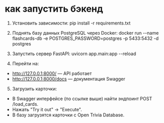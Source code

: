 # как запустить бэкенд

1. Установить зависимости:
pip install -r requirements.txt

2. Поднять базу данных PostgreSQL через Docker:
docker run --name flashcards-db -e POSTGRES_PASSWORD=postgres -p 5433:5432 -d postgres

3. Запустить сервер FastAPI:
uvicorn app.main:app --reload

4. Перейти на:
- http://127.0.0.1:8000/ — API работает
- http://127.0.0.1:8000/docs — документация Swagger

5. Загрузить карточки:
- В Swagger интерфейсе (по ссылке выше) найти эндпоинт POST /load_cards.
- Нажать "Try it out" → "Execute".
- В базу загрузятся карточки с Open Trivia Database.